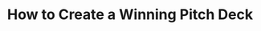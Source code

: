---
layout: blog
publisher: Medium
originalurl: https://hackernoon.com/startup-cheat-sheet-how-to-create-a-winning-pitch-deck-c8037bcacc23
title: "How to Create a Winning Pitch Deck"
snippet: "So, you want to wow investors with an amazing pitch."
category: startup
---